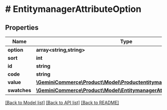 # # EntitymanagerAttributeOption


## Properties 


Name | Type | Description | Notes
------------ | ------------- | ------------- | -------------
**option**| **array<string,string>** |   | [optional]
**sort**| **int** |   | [optional]
**id**| **string** |   | [optional]
**code**| **string** |   | [optional]
**value**| [**\GeminiCommerce\Product\Model\ProductentitymanagerLocalizedText**](ProductentitymanagerLocalizedText.md) |   | [optional]
**swatches**| [**\GeminiCommerce\Product\Model\EntitymanagerAttributeOptionSwatch[]**](EntitymanagerAttributeOptionSwatch.md) |   | [optional]


[[Back to Model list]](../../README.md#models) [[Back to API list]](../../README.md#endpoints) [[Back to README]](../../README.md)

